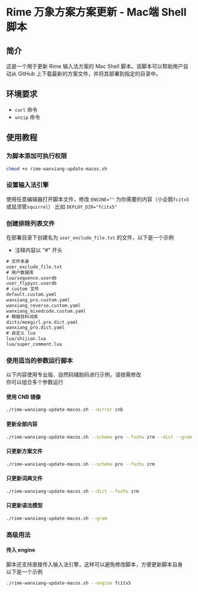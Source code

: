 # Rime 万象方案方案更新 - Mac端 Shell 脚本

## 简介

这是一个用于更新 Rime 输入法方案的 Mac Shell 脚本。该脚本可以帮助用户自动从 GitHub 上下载最新的方案文件，并将其部署到指定的目录中。

## 环境要求

- `curl` 命令
- `unzip` 命令

## 使用教程
### 为脚本添加可执行权限

```bash
chmod +x rime-wanxiang-update-macos.sh
```
### 设置输入法引擎

使用任意编辑器打开脚本文件，修改 `ENGINE=""` 为你需要的内容（小企鹅`fcitx5`或鼠须管`squirrel`）
比如 `DEPLOY_DIR="fcitx5"`


### 创建排除列表文件

在部署目录下创建名为 `user_exclude_file.txt` 的文件，以下是一个示例

- 注释内容以 "#" 开头

```txt
# 文件本身
user_exclude_file.txt
# 用户数据库
lua/sequence.userdb
user_flypyzc.userdb
# custom 文件
default.custom.yaml
wanxiang_pro.custom.yaml
wanxiang_reverse.custom.yaml
wanxiang_mixedcode.custom.yaml
# 萌娘百科词库
dicts/moegirl.pro.dict.yaml
wanxiang_pro.dict.yaml
# 自定义 lua
lua/shijian.lua
lua/super_comment.lua
```

### 使用适当的参数运行脚本

以下内容使用专业版、自然码辅助码进行示例，请按需修改  
你可以组合多个参数运行

#### 使用 CNB 镜像

```bash
./rime-wanxiang-update-macos.sh --mirror cnb
```

#### 更新全部内容

```bash
./rime-wanxiang-update-macos.sh --schema pro --fuzhu zrm --dict --gram
```

#### 只更新方案文件

```bash
./rime-wanxiang-update-macos.sh --schema pro --fuzhu zrm
```

#### 只更新词典文件

```bash
./rime-wanxiang-update-macos.sh --dict --fuzhu zrm
```

#### 只更新语法模型

```bash
./rime-wanxiang-update-macos.sh --gram
```

### 高级用法

#### 传入 engine

脚本还支持直接传入输入法引擎，这样可以避免修改脚本，方便更新脚本自身  
以下是一个示例


```bash
./rime-wanxiang-update-macos.sh --engine fcitx5
```

